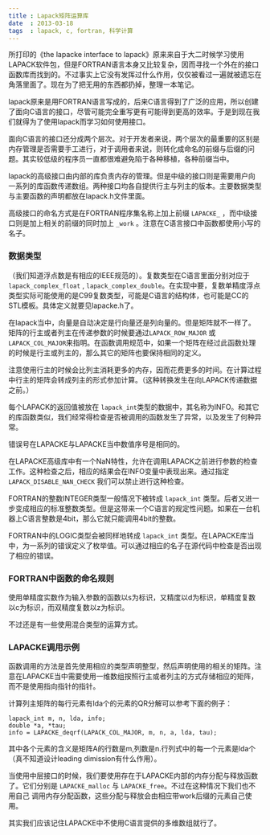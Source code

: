 ```yaml
---
title : Lapack矩阵运算库
date  : 2013-03-18
tags  : lapack, c, fortran, 科学计算
---
```


所打印的《the lapacke interface to lapack》原来来自于大二时候学习使用LAPACK软件包，但是FORTRAN语言本身又比较复杂，因而寻找一个外在的接口函数库而找到的。不过事实上它没有发挥过什么作用，仅仅被看过一遍就被遗忘在角落里面了。现在为了把无用的东西都扔掉，整理一本笔记。

lapack原来是用FORTRAN语言写成的，后来C语言得到了广泛的应用，所以创建了面向C语言的接口，尽管可能完全重写更有可能得到更高的效率。于是到现在我们就得为了使用lapack而学习如何使用接口。

面向C语言的接口还分成两个层次。对于开发者来说，两个层次的最重要的区别是内存管理是否需要手工进行，对于调用者来说，则转化成命名的前缀与后缀的问题。其实较低级的程序员一直都很难避免陷于各种移植，各种前缀当中。

lapack的高级接口由内部的库负责内存的管理。但是中级的接口则是需要用户向一系列的库函数传递数组。两种接口均各自提供行主与列主的版本。主要数据类型与主要函数的声明都放在lapack.h文件里面。

高级接口的命名方式是在FORTRAN程序集名称上加上前缀 `LAPACKE_` ，而中级接口则是加上相关的前缀的同时加上 `_work` 。注意在C语言接口中函数都使用小写的名子。

### 数据类型

（我们知道浮点数是有相应的IEEE规范的）。复数类型在C语言里面分别对应于 `lapack_complex_float` , `lapack_complex_double`。在实现中要，复数单精度浮点类型实际可能使用的是C99复数类型，可能是C语言的结构体，也可能是CC的STL模板。具体定义就要见lapacke.h了。

在lapack当中，向量是自动决定是行向量还是列向量的。但是矩阵就不一样了。矩阵的行主或者列主在传递参数的时候要通过`LAPACK_ROW_MAJOR` 或 `LAPACK_COL_MAJOR`来指明。在函数调用规范中，如果一个矩阵在经过此函数处理的时候是行主或列主的，那么其它的矩阵也要保持相同的定义。

注意使用行主的时候会比列主消耗更多的内存，因而花费更多的时间。在计算过程中行主的矩阵会转成列主的形式参加计算。（这种转换发生在向LAPACK传递数据之前。）

每个LAPACK的返回值被放在 `lapack_int`类型的数据中，其名称为INFO。和其它的库函数类似，我们经常得检查是否被调用的函数发生了异常，以及发生了何种异常。

错误号在LAPACKE与LAPACKE当中数值序号是相同的。

在LAPACKE高级库中有一个NaN特性，允许在调用LAPACK之前进行参数的检查工作。这种检查之后，相应的结果会在INFO变量中表现出来。通过指定`LAPACK_DISABLE_NAN_CHECK` 我们可以禁止进行这种检查。

FORTRAN的整数INTEGER类型一般情况下被转成 `lapack_int` 类型。后者又进一步变成相应的标准整数类型。但是这带来一个C语言的规定性问题。如果在一台机器上C语言整数是4bit，那么它就只能调用4bit的整数。

FORTRAN中的LOGIC类型会被同样地转成 `lapack_int` 类型。在LAPACKE库当中，为一系列的错误定义了枚举值。可以通过相应的名子在源代码中检查是否出现了相应的错误。

### FORTRAN中函数的命名规则

使用单精度实数作为输入参数的函数以s为标识，又精度以d为标识，单精度复数以c为标识，而双精度复数以z为标识。

不过还是有一些使用混合类型的运算方式。

### LAPACKE调用示例

函数调用的方法是首先使用相应的类型声明整型，然后声明使用的相关的矩阵。注意在LAPACKE当中需要使用一维数组按照行主或者列主的方式存储相应的矩阵，而不是使用指向指针的指针。

计算列主矩阵的每行元素有lda个的元素的QR分解可以参考下面的例子：

``` {.sourceCode .c}
lapack_int m, n, lda, info;
double *a, *tau;
info = LAPACKE_deqrf(LAPACK_COL_MAJOR, m, n, a, lda, tau);
```

其中各个元素的含义是矩阵A的行数是m,列数是n.行列式中的每一个元素是lda个（真不知道设计leading dimission有什么作用）。

当使用中层接口的时候，我们要使用存在于LAPACKE内部的内存分配与释放函数了。它们分别是 `LAPACKE_malloc` 与 `LAPACKE_free`。不过在这种情况下我们也不用自己
调用内存分配函数，这些分配与释放会由相应带work后缀的元素自己使用。

其实我们应该记住LAPACKE中不使用C语言提供的多维数组就行了。
